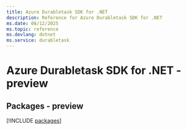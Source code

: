 ```yaml
---
title: Azure Durabletask SDK for .NET
description: Reference for Azure Durabletask SDK for .NET
ms.date: 08/12/2025
ms.topic: reference
ms.devlang: dotnet
ms.service: durabletask
---
```

# Azure Durabletask SDK for .NET - preview
## Packages - preview
[!INCLUDE [packages](durabletask-index.md)]
